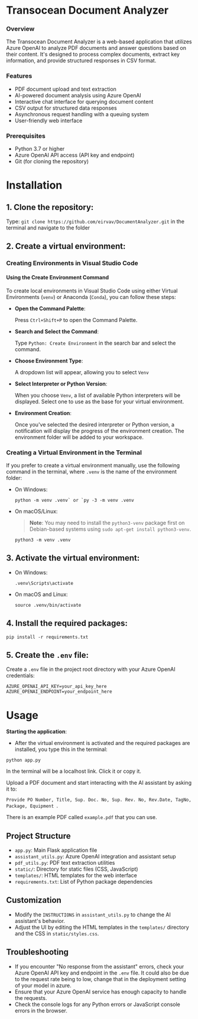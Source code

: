 # Transocean Document Analyzer

### Overview
The Transocean Document Analyzer is a web-based application that utilizes Azure OpenAI to analyze PDF documents and answer questions based on their content. It's designed to process complex documents, extract key information, and provide structured responses in CSV format.

### Features
- PDF document upload and text extraction
- AI-powered document analysis using Azure OpenAI
- Interactive chat interface for querying document content
- CSV output for structured data responses
- Asynchronous request handling with a queuing system
- User-friendly web interface

### Prerequisites
- Python 3.7 or higher
- Azure OpenAI API access (API key and endpoint)
- Git (for cloning the repository)

# Installation

## 1. Clone the repository:
Type: `git clone https://github.com/eirvav/DocumentAnalyzer.git` in the terminal and navigate to the folder

## 2. Create a virtual environment:

### Creating Environments in Visual Studio Code

#### Using the Create Environment Command

To create local environments in Visual Studio Code using either Virtual Environments (`venv`) or Anaconda (`Conda`), you can follow these steps:

-  **Open the Command Palette**:
   
    Press `Ctrl+Shift+P` to open the Command Palette.

- **Search and Select the Command**:
   
   Type `Python: Create Environment` in the search bar and select the command.

- **Choose Environment Type**:
   
   A dropdown list will appear, allowing you to select `Venv`

- **Select Interpreter or Python Version**:
   
   When you choose `Venv`, a list of available Python interpreters will be displayed. Select one to use as the base for your virtual environment.
   
- **Environment Creation**:
   
   Once you've selected the desired interpreter or Python version, a notification will display the progress of the environment creation. The environment folder will be added to your workspace.

### Creating a Virtual Environment in the Terminal

If you prefer to create a virtual environment manually, use the following command in the terminal, where `.venv` is the name of the environment folder:

- On Windows:

    ```
    python -m venv .venv` or `py -3 -m venv .venv
    ```

- On macOS/Linux:
    > **Note**: You may need to install the `python3-venv` package first on Debian-based systems using `sudo apt-get install python3-venv`.


    ```
    python3 -m venv .venv
    ```



## 3. Activate the virtual environment:
- On Windows:
  ```
  .venv\Scripts\activate
  ```
- On macOS and Linux:
  ```
  source .venv/bin/activate
  ```

## 4. Install the required packages:

   ```
  pip install -r requirements.txt
  ```

## 5. Create the `.env` file:
Create a `.env` file in the project root directory with your Azure OpenAI credentials:

```
AZURE_OPENAI_API_KEY=your_api_key_here
AZURE_OPENAI_ENDPOINT=your_endpoint_here
```

# Usage

**Starting the application**:
- After the virtual environment is activated and the required packages are installed, you type this in the terminal:

```
python app.py
```

In the terminal will be a localhost link. Click it or copy it.  

Upload a PDF document and start interacting with the AI assistant by asking it to:

 `Provide PO Number, Title, Sup. Doc. No, Sup. Rev. No, Rev.Date, TagNo, Package, Equipment `. 
 
 There is an example PDF called `example.pdf` that you can use.

## Project Structure

- `app.py`: Main Flask application file
- `assistant_utils.py`: Azure OpenAI integration and assistant setup
- `pdf_utils.py`: PDF text extraction utilities
- `static/`: Directory for static files (CSS, JavaScript)
- `templates/`: HTML templates for the web interface
- `requirements.txt`: List of Python package dependencies

## Customization

- Modify the `INSTRUCTIONS` in `assistant_utils.py` to change the AI assistant's behavior.
- Adjust the UI by editing the HTML templates in the `templates/` directory and the CSS in `static/styles.css`.

## Troubleshooting

- If you encounter "No response from the assistant" errors, check your Azure OpenAI API key and endpoint in the `.env` file. It could also be due to the request rate being to low, change that in the deployment setting of your model in azure. 
- Ensure that your Azure OpenAI service has enough capacity to handle the requests.
- Check the console logs for any Python errors or JavaScript console errors in the browser.

